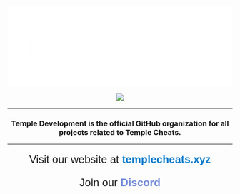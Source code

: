 <p align="center">
<img src="images/logo.png">
</p>
<p align="center">
<a href="https://discord.gg/j6hTUB5GBx" style="text-decoration: none;">
    <img src="https://img.shields.io/badge/Discord-7289DA?style=for-the-badge&logo=discord&logoColor=white">
</a>
</p>

<hr>

<h3 align="center">
  Temple Development is the official GitHub organization for all projects related to Temple Cheats.
</h3>

<hr>

<p align="center" style="font-size: 24px; font-family: Arial, sans-serif; margin-top: 20px;">
  Visit our website at <a href="http://templecheats.xyz" style="color: #007ACC; text-decoration: none; font-weight: bold;">templecheats.xyz</a>
</p>
<p align="center" style="font-size: 24px; font-family: Arial, sans-serif; margin-bottom: 20px;">
  Join our <a href="https://discord.gg/j6hTUB5GBx" style="color: #7289DA; text-decoration: none; font-weight: bold;">Discord</a>
</p>

